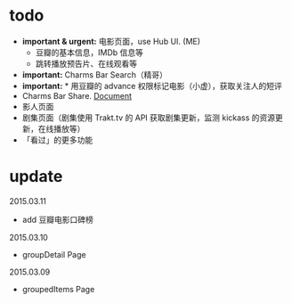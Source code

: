 # todo
* **important & urgent:** 电影页面，use Hub UI. (ME)
	* 豆瓣的基本信息，IMDb 信息等
	* 跳转播放预告片、在线观看等
* **important:** Charms Bar Search（精哥）
* **important:** * 用豆瓣的 advance 权限标记电影（小虚），获取关注人的短评
* Charms Bar Share. [Document](https://msdn.microsoft.com/en-us/library/windows/apps/windows.applicationmodel.datatransfer.datatransfermanager.showshareui.aspx)
* 影人页面
* 剧集页面（剧集使用 Trakt.tv 的 API 获取剧集更新，监测 kickass 的资源更新，在线播放等）
* 「看过」的更多功能

# update

2015.03.11

* add 豆瓣电影口碑榜

2015.03.10

* groupDetail Page

2015.03.09

* groupedItems Page

